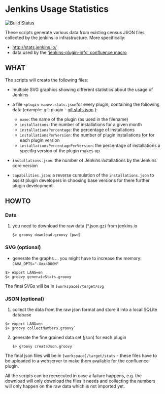 # Jenkins Usage Statistics

[![Build Status](https://ci.jenkins.io/buildStatus/icon?job=Infra/infra-statistics/master)](https://ci.jenkins.io/job/Infra/job/infra-statistics/job/master/)

These scripts generate various data from existing census JSON files collected by the jenkins.io infrastructure.
More specifically:

- http://stats.jenkins.io/
- data used by the ['jenkins-plugin-info' confluence macro](https://github.com/jenkinsci/backend-jenkins-plugin-info-plugin)

## WHAT

The scripts will create the following files:

- multiple SVG graphics showing different statistics about the usage of Jenkins
- a file `<plugin-name>.stats.json`for every plugin, containing the following data (example: git-plugin - [git.stats.json](http://stats.jenkins.io/plugin-installation-trend/git.stats.json) ):

  - `name`: the name of the plugin (as used in the filename)
  - `installations`: the number of installations for a given month
  - `installationsPercentage`: the percentage of installations
  - `installationsPerVersion`: the number of plugin installations for for each plugin version
  - `installationsPercentagePerVersion`: the percentage of installations a specifig version of the plugin makes up

- `installations.json`: the number of Jenkins installations by the Jenkins core version
- `capabilities.json`: a reverse cumulation of the `installations.json` to assist plugin developers in choosing base versions for there further plugin development

## HOWTO

### Data

1. you need to download the raw data (\*.json.gz) from jenkins.io

   `$> groovy download.groovy [pwd]`

### SVG (optional)

- generate the graphs
  ... you might have to increase the memory: `JAVA_OPTS="-Xmx4000M"`

```
$> export LANG=en
$> groovy generateStats.groovy
```

The final SVGs will be in `[workspace]/target/svg`

### JSON (optional)

1. collect the data from the raw json format and store it into a local SQLite database

```
$> export LANG=en
$> groovy collectNumbers.groovy`
```

2. generate the fine grained data set (json) for each plugin

   `$> groovy createJson.groovy`

The final json files will be in `[workspace]/target/stats` - these files have to be uploaded to a webserver to make them available for the confluence plugin.

All the scripts can be reexecuted in case a failure happens, e.g. the download will only download the files it needs and collecting the numbers will only happen on the raw data which is not imported yet.
